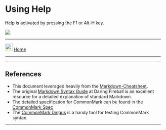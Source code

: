 # Using Help

Help is activated by pressing the F1 or Alt-H key.

<img src="./images/commands.png" />

___
[<img src="./images/icons/home.png" width="24" />](https://gitlab.com/public_scope/bash-projects/enhanced-bash-system/-/blob/master/documentation/home.md) [Home](https://gitlab.com/public_scope/bash-projects/enhanced-bash-system/-/blob/master/documentation/home.md)
___


___
>>>
## References

- This document leveraged heavily from the [Markdown-Cheatsheet](https://github.com/adam-p/markdown-here/wiki/Markdown-Cheatsheet).
- The original [Markdown Syntax Guide](https://daringfireball.net/projects/markdown/syntax)
  at Daring Fireball is an excellent resource for a detailed explanation of standard Markdown.
- The detailed specification for CommonMark can be found in the [CommonMark Spec](https://spec.commonmark.org/current/)
- The [CommonMark Dingus](http://try.commonmark.org) is a handy tool for testing CommonMark syntax.
>>>
___